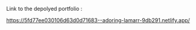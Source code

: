 
Link to the depolyed portfolio : 

https://5fd77ee030106d63d0d71683--adoring-lamarr-9db291.netlify.app/
